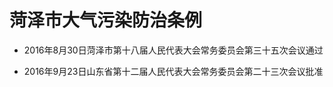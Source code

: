 # 菏泽市大气污染防治条例

- 2016年8月30日菏泽市第十八届人民代表大会常务委员会第三十五次会议通过

- 2016年9月23日山东省第十二届人民代表大会常务委员会第二十三次会议批准

<!-- INFO END -->

